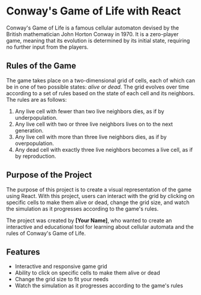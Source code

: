 # Conway's Game of Life with React

Conway's Game of Life is a famous cellular automaton devised by the British mathematician John Horton Conway in 1970. It is a zero-player game, meaning that its evolution is determined by its initial state, requiring no further input from the players. 

## Rules of the Game

The game takes place on a two-dimensional grid of cells, each of which can be in one of two possible states: *alive* or *dead*. The grid evolves over time according to a set of rules based on the state of each cell and its neighbors. The rules are as follows:

1. Any live cell with fewer than two live neighbors dies, as if by underpopulation.
2. Any live cell with two or three live neighbors lives on to the next generation.
3. Any live cell with more than three live neighbors dies, as if by overpopulation.
4. Any dead cell with exactly three live neighbors becomes a live cell, as if by reproduction.

## Purpose of the Project

The purpose of this project is to create a visual representation of the game using React. With this project, users can interact with the grid by clicking on specific cells to make them alive or dead, change the grid size, and watch the simulation as it progresses according to the game's rules.

The project was created by **[Your Name]**, who wanted to create an interactive and educational tool for learning about cellular automata and the rules of Conway's Game of Life.

## Features

- Interactive and responsive game grid
- Ability to click on specific cells to make them alive or dead
- Change the grid size to fit your needs
- Watch the simulation as it progresses according to the game's rules
